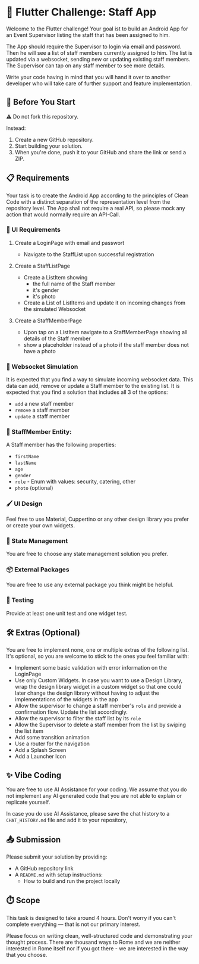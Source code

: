 # 📱 Flutter Challenge: Staff App

Welcome to the Flutter challenge! Your goal ist to build an Android App for an Event Supervisor listing the staff that has been assigned to him.

The App should require the Supervisor to login via email and password. Then he will see a list of staff members currently assigned to him. The list is updated via a websocket, sending new or updating existing staff members. The Supervisor can tap on any staff member to see more details.

Write your code having in mind that you will hand it over to another developer who will take care of further support and feature implementation.

## 🚦 Before You Start

⚠️ Do not fork this repository.

Instead:

1. Create a new GitHub repository.
2. Start building your solution.
3. When you're done, push it to your GitHub and share the link or send a ZIP.

## 📋 Requirements

Your task is to create the Android App according to the principles of Clean Code with a distinct separation of the representation level from the repository level. The App shall not require a real API, so please mock any action that would normally require an API-Call.

### 🎨 UI Requirements

1. Create a LoginPage with email and passwort

   - Navigate to the StaffList upon successful registration

2. Create a StaffListPage

   - Create a ListItem showing
     - the full name of the Staff member
     - it's gender
     - it's photo
   - Create a List of ListItems and update it on incoming changes from the simulated Websocket

3. Create a StaffMemberPage
   - Upon tap on a ListItem navigate to a StaffMemberPage showing all details of the Staff member
   - show a placeholder instead of a photo if the staff member does not have a photo

### 🔌 Websocket Simulation

It is expected that you find a way to simulate incoming websocket data. This data can add, remove or update a Staff member to the existing list. It is expected that you find a solution that includes all 3 of the options:

- `add` a new staff member
- `remove` a staff member
- `update` a staff member

### 👤 StaffMember Entity:

A Staff member has the following properties:

- `firstName`
- `lastName`
- `age`
- `gender`
- `role` - Enum with values: security, catering, other
- `photo` (optional)

### 🖌️ UI Design

Feel free to use Material, Cuppertino or any other design library you prefer or create your own widgets.

### 🔄 State Management

You are free to choose any state management solution you prefer.

### 📦 External Packages

You are free to use any external package you think might be helpful.

### 🧪 Testing

Provide at least one unit test and one widget test.

## 🛠️ Extras (Optional)

You are free to implement none, one or multiple extras of the following list. It's optional, so you are welcome to stick to the ones you feel familiar with:

- Implement some basic validation with error information on the LoginPage
- Use only Custom Widgets. In case you want to use a Design Library, wrap the design library widget in a custom widget so that one could later change the design library without having to adjust the implementations of the widgets in the app
- Allow the supervisor to change a staff member's `role` and provide a confirmation flow. Update the list accordingly.
- Allow the supervisor to filter the staff list by its `role`
- Allow the Supervisor to delete a staff member from the list by swiping the list item
- Add some transition animation
- Use a router for the navigation
- Add a Splash Screen
- Add a Launcher Icon

## ✨ Vibe Coding

You are free to use AI Assistance for your coding. We assume that you do not implement any AI generated code that you are not able to explain or replicate yourself.

In case you do use AI Assistance, please save the chat history to a `CHAT_HISTORY.md` file and add it to your repository,

## 📤 Submission

Please submit your solution by providing:

- A GitHub repository link
- A `README.md` with setup instructions:
  - How to build and run the project locally

## ⏱️ Scope

This task is designed to take around 4 hours. Don't worry if you can't complete everything — that is not our primary interest.

Please focus on writing clean, well-structured code and demonstrating your thought process. There are thousand ways to Rome and we are neither interested in Rome itself nor if you got there - we are interested in the way that you choose.
